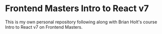# Frontend Masters Intro to React v7

This is my own personal repository following along with Brian Holt's course Intro to React v7 on Frontend Masters.
